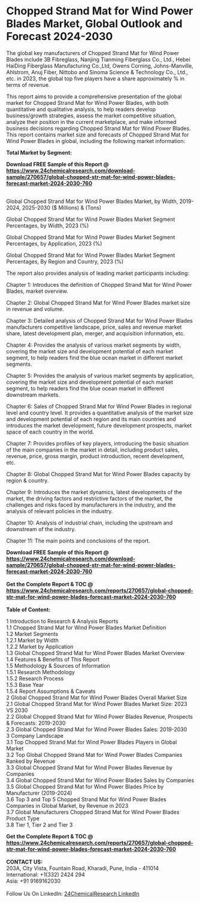 <h1>Chopped Strand Mat for Wind Power Blades Market, Global Outlook and Forecast 2024-2030</h1><p>
The global key manufacturers of Chopped Strand Mat for Wind Power Blades include 3B Fibreglass, Nanjing Tianming Fiberglass Co., Ltd., Hebei HaiDing Fiberglass Manufacturing Co.,Ltd, Owens Corning, Johns-Manville, Ahlstrom, Anuj Fiber, Nittobo and Sinoma Science &amp; Technology Co., Ltd., etc. in 2023, the global top five players have a share approximately % in terms of revenue.</p><p>
This report aims to provide a comprehensive presentation of the global market for Chopped Strand Mat for Wind Power Blades, with both quantitative and qualitative analysis, to help readers develop business/growth strategies, assess the market competitive situation, analyze their position in the current marketplace, and make informed business decisions regarding Chopped Strand Mat for Wind Power Blades. This report contains market size and forecasts of Chopped Strand Mat for Wind Power Blades in global, including the following market information:
</p><p>
<strong>Total Market by Segment:</strong></p><div><b>Download FREE Sample of this Report @ 
            <a href="https://www.24chemicalresearch.com/download-sample/270657/global-chopped-str-mat-for-wind-power-blades-forecast-market-2024-2030-760">
            https://www.24chemicalresearch.com/download-sample/270657/global-chopped-str-mat-for-wind-power-blades-forecast-market-2024-2030-760</a></b></div><br><p>
Global Chopped Strand Mat for Wind Power Blades Market, by Width, 2019-2024, 2025-2030 ($ Millions) &amp; (Tons)</p><p>
Global Chopped Strand Mat for Wind Power Blades Market Segment Percentages, by Width, 2023 (%)</p><p>
</p><p>
Global Chopped Strand Mat for Wind Power Blades Market Segment Percentages, by Application, 2023 (%)</p><p>
</p><p>
Global Chopped Strand Mat for Wind Power Blades Market Segment Percentages, By Region and Country, 2023 (%)</p><p>
</p><p>
The report also provides analysis of leading market participants including:</p><p>
</p><p>
</p><p>
Chapter 1: Introduces the definition of Chopped Strand Mat for Wind Power Blades, market overview.</p><p>
Chapter 2: Global Chopped Strand Mat for Wind Power Blades market size in revenue and volume.</p><p>
Chapter 3: Detailed analysis of Chopped Strand Mat for Wind Power Blades manufacturers competitive landscape, price, sales and revenue market share, latest development plan, merger, and acquisition information, etc.</p><p>
Chapter 4: Provides the analysis of various market segments by width, covering the market size and development potential of each market segment, to help readers find the blue ocean market in different market segments.</p><p>
Chapter 5: Provides the analysis of various market segments by application, covering the market size and development potential of each market segment, to help readers find the blue ocean market in different downstream markets.</p><p>
Chapter 6: Sales of Chopped Strand Mat for Wind Power Blades in regional level and country level. It provides a quantitative analysis of the market size and development potential of each region and its main countries and introduces the market development, future development prospects, market space of each country in the world.</p><p>
Chapter 7: Provides profiles of key players, introducing the basic situation of the main companies in the market in detail, including product sales, revenue, price, gross margin, product introduction, recent development, etc.</p><p>
Chapter 8: Global Chopped Strand Mat for Wind Power Blades capacity by region &amp; country.</p><p>
Chapter 9: Introduces the market dynamics, latest developments of the market, the driving factors and restrictive factors of the market, the challenges and risks faced by manufacturers in the industry, and the analysis of relevant policies in the industry.</p><p>
Chapter 10: Analysis of industrial chain, including the upstream and downstream of the industry.</p><p>
Chapter 11: The main points and conclusions of the report.</p><div><b>Download FREE Sample of this Report @ 
            <a href="https://www.24chemicalresearch.com/download-sample/270657/global-chopped-str-mat-for-wind-power-blades-forecast-market-2024-2030-760">
            https://www.24chemicalresearch.com/download-sample/270657/global-chopped-str-mat-for-wind-power-blades-forecast-market-2024-2030-760</a></b></div><br><div><b>Get the Complete Report & TOC @ 
            <a href="https://www.24chemicalresearch.com/reports/270657/global-chopped-str-mat-for-wind-power-blades-forecast-market-2024-2030-760">
            https://www.24chemicalresearch.com/reports/270657/global-chopped-str-mat-for-wind-power-blades-forecast-market-2024-2030-760</a></b></div><br>
            <b>Table of Content:</b><p>1 Introduction to Research & Analysis Reports<br />
    1.1 Chopped Strand Mat for Wind Power Blades Market Definition<br />
    1.2 Market Segments<br />
        1.2.1 Market by Width<br />
        1.2.2 Market by Application<br />
    1.3 Global Chopped Strand Mat for Wind Power Blades Market Overview<br />
    1.4 Features & Benefits of This Report<br />
    1.5 Methodology & Sources of Information<br />
        1.5.1 Research Methodology<br />
        1.5.2 Research Process<br />
        1.5.3 Base Year<br />
        1.5.4 Report Assumptions & Caveats<br />
2 Global Chopped Strand Mat for Wind Power Blades Overall Market Size<br />
    2.1 Global Chopped Strand Mat for Wind Power Blades Market Size: 2023 VS 2030<br />
    2.2 Global Chopped Strand Mat for Wind Power Blades Revenue, Prospects & Forecasts: 2019-2030<br />
    2.3 Global Chopped Strand Mat for Wind Power Blades Sales: 2019-2030<br />
3 Company Landscape<br />
    3.1 Top Chopped Strand Mat for Wind Power Blades Players in Global Market<br />
    3.2 Top Global Chopped Strand Mat for Wind Power Blades Companies Ranked by Revenue<br />
    3.3 Global Chopped Strand Mat for Wind Power Blades Revenue by Companies<br />
    3.4 Global Chopped Strand Mat for Wind Power Blades Sales by Companies<br />
    3.5 Global Chopped Strand Mat for Wind Power Blades Price by Manufacturer (2019-2024)<br />
    3.6 Top 3 and Top 5 Chopped Strand Mat for Wind Power Blades Companies in Global Market, by Revenue in 2023<br />
    3.7 Global Manufacturers Chopped Strand Mat for Wind Power Blades Product Type<br />
    3.8 Tier 1, Tier 2 and Tier 3 </p><div><b>Get the Complete Report & TOC @ 
            <a href="https://www.24chemicalresearch.com/reports/270657/global-chopped-str-mat-for-wind-power-blades-forecast-market-2024-2030-760">
            https://www.24chemicalresearch.com/reports/270657/global-chopped-str-mat-for-wind-power-blades-forecast-market-2024-2030-760</a></b></div><br><b>CONTACT US:</b><br>
            203A, City Vista, Fountain Road, Kharadi, Pune, India - 411014<br>
            International: +1(332) 2424 294<br>
            Asia: +91 9169162030 <br><br>
            Follow Us On LinkedIn: <a href="https://www.linkedin.com/company/24chemicalresearch/">24ChemicalResearch LinkedIn</a>